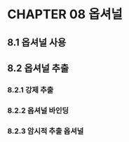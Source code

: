 # CHAPTER 08 옵셔널

## 8.1 옵셔널 사용

## 8.2 옵셔널 추출

### 8.2.1 강제 추출

### 8.2.2 옵셔널 바인딩

### 8.2.3 암시적 추출 옵셔널